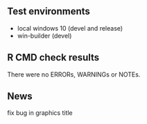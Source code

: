 ## Test environments
* local windows 10 (devel and release)
* win-builder (devel)

## R CMD check results
There were no ERRORs, WARNINGs or NOTEs. 

## News
fix bug in graphics title

